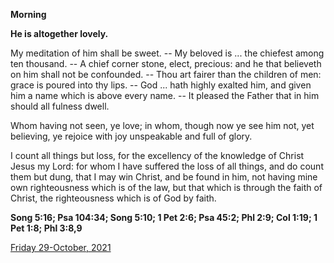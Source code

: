 **Morning**

**He is altogether lovely.**
 
My meditation of him shall be sweet. -- My beloved is ... the chiefest among ten thousand. -- A chief corner stone, elect, precious: and he that believeth on him shall not be confounded. -- Thou art fairer than the children of men: grace is poured into thy lips. -- God ... hath highly exalted him, and given him a name which is above every name. -- It pleased the Father that in him should all fulness dwell.
 
Whom having not seen, ye love; in whom, though now ye see him not, yet believing, ye rejoice with joy unspeakable and full of glory.
 
I count all things but loss, for the excellency of the knowledge of Christ Jesus my Lord: for whom I have suffered the loss of all things, and do count them but dung, that I may win Christ, and be found in him, not having mine own righteousness which is of the law, but that which is through the faith of Christ, the righteousness which is of God by faith.  

**Song 5:16; Psa 104:34; Song 5:10; 1 Pet 2:6; Psa 45:2; Phl 2:9; Col 1:19; 1 Pet 1:8; Phl 3:8,9**

[Friday 29-October, 2021](https://t.me/daily_light)
